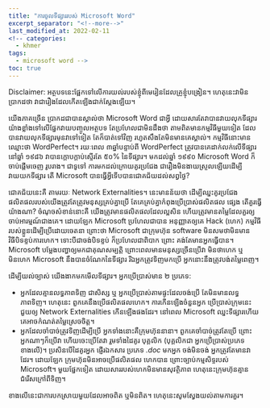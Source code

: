 ```yaml
---
title: "ការចូលទីផ្សាររបស់ Microsoft Word"
excerpt_separator: "<!--more-->"
last_modified_at: 2022-02-11
<!-- categories:
  - khmer
tags:
  - microsoft word -->
toc: true
---
```

Disclaimer: អត្ថបទនេះផ្អែកទៅលើការយល់របស់ខ្ញុំពីមេរៀនដែលគ្រូខ្ញុំបង្រៀន។ ហេតុនេះវាមិនប្រាកដថា វាជារឿងដែលកើតឡើងជាក់ស្ដែងឡើយ។

យើងភាគច្រើន ប្រាកដជាបានស្គាល់ថា Microsoft Word ជាអ្វី ដោយសារតែវាបានវាយលុកទីផ្សារយ៉ាងខ្លាំងទៅលើផ្នែកវាយបញ្ចូលអត្ថបទ តែប្រហែលជាមិនដឹងថា 
តាមពិតមានកម្មវិធីមួយទៀត ដែលបានវាយលុកទីផ្សារមុនវាទៅទៀត តែក៏បាត់ទៅវិញ រហូតសឹងតែមិនមានគេស្គាល់។ កម្មវិធីនោះមានឈ្មោះថា WordPerfect។ រយៈពេល 
៣ឆ្នាំបន្ទាប់ពី WordPerfect ត្រូវបានគេដាក់លក់លើទីផ្សារនៅឆ្នាំ ១៩៨៦ វាបានក្ដោបក្ដាប់ស្ទើរតែ ៥០% នៃទីផ្សារ។ មកដល់ឆ្នាំ ១៩៩០ Microsoft Word ក៏ចាប់ផ្ដើមចេញ
រូបរាង។ ជាទូទៅ ការមកដល់ក្រោយគូរប្រជែង ជារឿងមិនងាយស្រួលឡើយដើម្បីវាយយកទីផ្សារ តើ Microsoft បានធ្វើអ្វីទើបបានជោគជ័យដល់សព្វថ្ងៃ?

ជោគជ័យនេះគឺ តាមរយៈ Network Externalities។ នេះមានន័យថា ដើម្បីឈ្នះគូរប្រជែង ផលិតផលរបស់យើងត្រូវតែត្រូវមនុស្សគ្រប់គ្នាប្រើ តែគេគ្រប់គ្នាកំពុងប្រើប្រាស់ផលិតផល
ផ្សេង តើគួរធ្វើយ៉ាងណា? ចំណុចសំខាន់នោះគឺ យើងត្រូវមានផលិតផលដែលល្អសិន ហើយត្រូវមានតម្លៃដែលគួរឲ្យចាប់អារម្មណ៍ជាងគេ។ ដោយឡែក Microsoft ប្រហែលជាបាន
អនុញ្ញាតឲ្យគេ Hack (ហេក) កម្មវិធីរបស់ខ្លួនដើម្បីប្រើដោយចេតនា ព្រោះថា Microsoft ជាក្រុមហ៊ុន software មិនសមថាមិនមានវិធីបិទខ្ទប់ការហេក។ ទោះបីជាចង់បិទខ្ទប់ ក៏ប្រហែលជាពិបាក ព្រោះ
គង់តែមានអ្នកធ្វើបាន។ Microsoft បម្លែងបញ្ហាឲ្យមកជាគុណសម្បត្តិ ព្រោះពេលមានមនុស្សច្រើនប្រើវា មិនថាហេក ឬ មិនហេក Microsoft នឹងបានចំណែកនៃទីផ្សារ 
រីឯអ្នកត្រូវទិញមកប្រើ អ្នកនោះនឹងត្រូវបង់តម្លៃពេញ។ 

ដើម្បីយល់ច្បាស់ យើងងាកមកមើលទីផ្សារ។ អ្នកប្រើប្រាស់មាន ២ ប្រភេទ:
- អ្នកដែលគ្មានលទ្ធភាពទិញ ជាសិស្ស ឬ អ្នកប្រើប្រាស់តាមផ្ទះដែលចង់ប្រើ តែមិនមានលទ្ធភាពទិញ។ ហេតុនេះ ពួកគេនឹងប្រើផលិតផលហេក។ ការកើ់នឡើងចំនួនអ្នក
ប្រើប្រាស់ក្រុមនេះ ជួយឲ្យ Network Externalities កើនឡើងផងដែរ។ នៅពេល Microsoft ឈ្នះទីផ្សារហើយ គេអាចកំណត់តម្លៃស្រេចចិត្ត។
- អ្នកដែលចាំបាច់ត្រូវទិញដើម្បីប្រើ អ្នកទាំងនោះគឺក្រុមហ៊ុននានា។ ពួកគេចាំបាច់ត្រូវតែប្រើ ព្រោះអ្នកណាៗក៏ប្រើវា ហើយចេះប្រើតែវា រួមទាំងដៃគូរ បុគ្គលិក (បុគ្គលិកជា
អ្នកប្រើ់ប្រាស់ប្រភេទខាងលើ)។ ប្រសិនបើដៃគូរអ្នក ផ្ញើរឯកសារ ប្រភេទ _.doc_ មកអ្នក ចង់មិនចង់ អ្នកត្រូវតែមានវាដែរ។ ដោយឡែក ក្រុមហ៊ុនមិនអាចប្រើផលិតផល
ហេកបាន ព្រោះច្បាប់កម្មសិទ្ទរបស់ Microsoft។ មួយផ្នែកទៀត ដោយសាររបស់ហេកមិនមានសុវត្ថិភាព ហេតុនេះក្រុមហ៊ុនគ្មានជំរើសក្រៅពីទិញ។

ខាងលើនេះជាការបកស្រាយមួយដែលអាចពិត ឬមិនពិត។ ហេតុនេះសូមស្វែងយល់តាមការគួរ។
